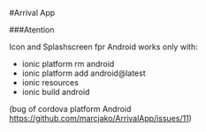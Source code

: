 #Arrival App

###Atention

Icon and Splashscreen fpr Android works only with:

- ionic platform rm android
- ionic platform add android@latest
- ionic resources
- ionic build android

(bug of cordova platform Android https://github.com/marcjako/ArrivalApp/issues/11)
